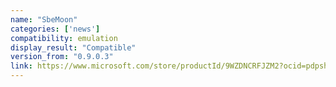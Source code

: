 ```yaml
---
name: "SbeMoon"
categories: ['news']
compatibility: emulation
display_result: "Compatible"
version_from: "0.9.0.3"
link: https://www.microsoft.com/store/productId/9WZDNCRFJZM2?ocid=pdpshare
---
```

